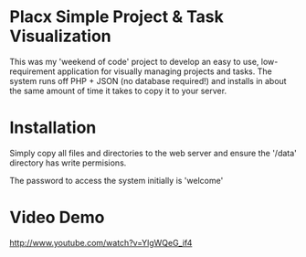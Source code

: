 Placx Simple Project & Task Visualization
=========================================

This was my 'weekend of code' project to develop an easy to use, 
low-requirement application for visually managing projects and tasks. 
The system runs off PHP + JSON (no database required!) and installs 
in about the same amount of time it takes to copy it to your server.

Installation
============

Simply copy all files and directories to the web server and ensure the
'/data' directory has write permisions.

The password to access the system initially is 'welcome'

Video Demo
================

http://www.youtube.com/watch?v=YlgWQeG_if4
